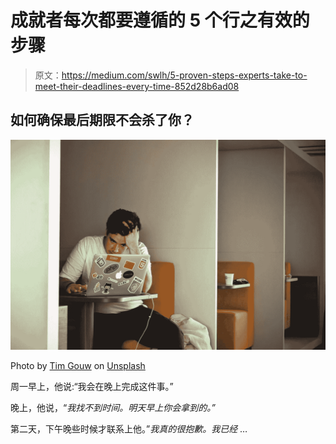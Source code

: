 # 成就者每次都要遵循的 5 个行之有效的步骤

> 原文：<https://medium.com/swlh/5-proven-steps-experts-take-to-meet-their-deadlines-every-time-852d28b6ad08>

## 如何确保最后期限不会杀了你？

![](img/95cbb406a6950ef338e41d44bf17e1d7.png)

Photo by [Tim Gouw](https://unsplash.com/@punttim?utm_source=unsplash&utm_medium=referral&utm_content=creditCopyText) on [Unsplash](https://unsplash.com/search/photos/deadline?utm_source=unsplash&utm_medium=referral&utm_content=creditCopyText)

周一早上，他说:“我会在晚上完成这件事。”

晚上，他说，“*我找不到时间。明天早上你会拿到的。”*

第二天，下午晚些时候才联系上他。”*我真的很抱歉。我已经* …